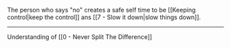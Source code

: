 The person who says "no" creates a safe self time to be [[Keeping control|keep the control]] ans [[7 - Slow it down|slow things down]].

---

Understanding of [[0 - Never Split The Difference]]